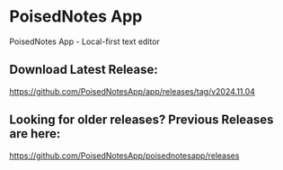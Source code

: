 # PoisedNotes App
PoisedNotes App - Local-first text editor

## Download Latest Release:
https://github.com/PoisedNotesApp/app/releases/tag/v2024.11.04

## Looking for older releases? Previous Releases are here:
https://github.com/PoisedNotesApp/poisednotesapp/releases

